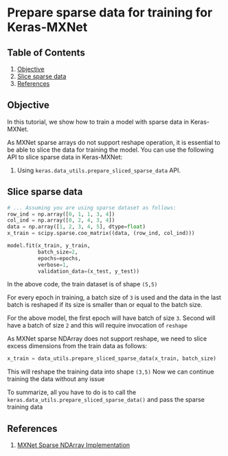 # Prepare sparse data for training for Keras-MXNet

## Table of Contents

1. [Objective](#objective)
2. [Slice sparse data](#slice-sparse-mxnet-data)
3. [References](#references)

## Objective

In this tutorial, we show how to train a model with sparse data in Keras-MXNet.

As MXNet sparse arrays do not support reshape operation, it is essential to be able to slice the data for training the 
model.
You can use the following API to slice sparse data in Keras-MXNet:
1. Using `keras.data_utils.prepare_sliced_sparse_data` API.

## Slice sparse data
```python
# ... Assuming you are using sparse dataset as follows:
row_ind = np.array([0, 1, 1, 3, 4])
col_ind = np.array([0, 2, 4, 3, 4])
data = np.array([1, 2, 3, 4, 5], dtype=float)
x_train = scipy.sparse.coo_matrix((data, (row_ind, col_ind)))

model.fit(x_train, y_train,
          batch_size=2,
          epochs=epochs,
          verbose=1,
          validation_data=(x_test, y_test))
```

In the above code, the train dataset is of shape `(5,5)`

For every epoch in training, a batch size of `3` is used and the data in the last batch is reshaped if its size is 
smaller than or equal to the batch size.

For the above model, the first epoch will have batch of size `3`. 
Second will have a batch of size `2` and this will require invocation of `reshape`

As MXNet sparse NDArray does not support reshape, we need to slice excess dimensions from the train data as follows:
```python
x_train = data_utils.prepare_sliced_sparse_data(x_train, batch_size)
```

This will reshape the training data into shape `(3,5)`
Now we can continue training the data without any issue

To summarize, all you have to do is to call the `keras.data_utils.prepare_sliced_sparse_data()` and pass the 
sparse training data


## References
1. [MXNet Sparse NDArray Implementation](https://mxnet.incubator.apache.org/_modules/mxnet/ndarray/sparse.html)